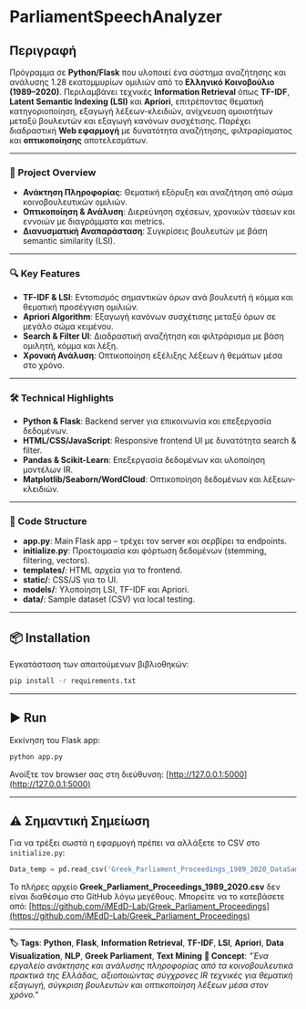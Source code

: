 # **ParliamentSpeechAnalyzer**

## **Περιγραφή**
Πρόγραμμα σε **Python/Flask** που υλοποιεί ένα σύστημα αναζήτησης και ανάλυσης 1.28 εκατομμυρίων ομιλιών από το **Ελληνικό Κοινοβούλιο (1989–2020)**. Περιλαμβάνει τεχνικές **Information Retrieval** όπως **TF-IDF**, **Latent Semantic Indexing (LSI)** και **Apriori**, επιτρέποντας θεματική κατηγοριοποίηση, εξαγωγή λέξεων-κλειδιών, ανίχνευση ομοιοτήτων μεταξύ βουλευτών και εξαγωγή κανόνων συσχέτισης. Παρέχει διαδραστική **Web εφαρμογή** με δυνατότητα αναζήτησης, φιλτραρίσματος και **οπτικοποίησης** αποτελεσμάτων.

---

### **🚀 Project Overview**
- **Ανάκτηση Πληροφορίας**: Θεματική εξόρυξη και αναζήτηση από σώμα κοινοβουλευτικών ομιλιών.
- **Οπτικοποίηση & Ανάλυση**: Διερεύνηση σχέσεων, χρονικών τάσεων και εννοιών με διαγράμματα και metrics.
- **Διανυσματική Αναπαράσταση**: Συγκρίσεις βουλευτών με βάση semantic similarity (LSI).

---

### **🔍 Key Features**
- **TF-IDF & LSI**: Εντοπισμός σημαντικών όρων ανά βουλευτή ή κόμμα και θεματική προσέγγιση ομιλιών.
- **Apriori Algorithm**: Εξαγωγή κανόνων συσχέτισης μεταξύ όρων σε μεγάλο σώμα κειμένου.
- **Search & Filter UI**: Διαδραστική αναζήτηση και φιλτράρισμα με βάση ομιλητή, κόμμα και λέξη.
- **Χρονική Ανάλυση**: Οπτικοποίηση εξέλιξης λέξεων ή θεμάτων μέσα στο χρόνο.

---

### **🛠️ Technical Highlights**
- **Python & Flask**: Backend server για επικοινωνία και επεξεργασία δεδομένων.
- **HTML/CSS/JavaScript**: Responsive frontend UI με δυνατότητα search & filter.
- **Pandas & Scikit-Learn**: Επεξεργασία δεδομένων και υλοποίηση μοντέλων IR.
- **Matplotlib/Seaborn/WordCloud**: Οπτικοποίηση δεδομένων και λέξεων-κλειδιών.

---

### **📂 Code Structure**
- **app.py**: Main Flask app – τρέχει τον server και σερβίρει τα endpoints.
- **initialize.py**: Προετοιμασία και φόρτωση δεδομένων (stemming, filtering, vectors).
- **templates/**: HTML αρχεία για το frontend.
- **static/**: CSS/JS για το UI.
- **models/**: Υλοποίηση LSI, TF-IDF και Apriori.
- **data/**: Sample dataset (CSV) για local testing.

---

## **📦 Installation**
Εγκατάσταση των απαιτούμενων βιβλιοθηκών:
```bash
pip install -r requirements.txt
```

---

## **▶️ Run**
Εκκίνηση του Flask app:
```bash
python app.py
```
Ανοίξτε τον browser σας στη διεύθυνση: [http://127.0.0.1:5000](http://127.0.0.1:5000)

---

## **⚠️ Σημαντική Σημείωση**
Για να τρέξει σωστά η εφαρμογή πρέπει να αλλάξετε το CSV στο `initialize.py`:
```python
Data_temp = pd.read_csv('Greek_Parliament_Proceedings_1989_2020_DataSample.csv')
```
Το πλήρες αρχείο **Greek_Parliament_Proceedings_1989_2020.csv** δεν είναι διαθέσιμο στο GitHub λόγω μεγέθους. Μπορείτε να το κατεβάσετε από:
[https://github.com/iMEdD-Lab/Greek_Parliament_Proceedings](https://github.com/iMEdD-Lab/Greek_Parliament_Proceedings)

---

**🏷️ Tags**: **Python**, **Flask**, **Information Retrieval**, **TF-IDF**, **LSI**, **Apriori**, **Data Visualization**, **NLP**, **Greek Parliament**, **Text Mining**
**🌟 Concept**: *"Ένα εργαλείο ανάκτησης και ανάλυσης πληροφορίας από τα κοινοβουλευτικά πρακτικά της Ελλάδας, αξιοποιώντας σύγχρονες IR τεχνικές για θεματική εξαγωγή, σύγκριση βουλευτών και οπτικοποίηση λέξεων μέσα στον χρόνο."*
